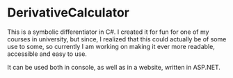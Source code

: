 # DerivativeCalculator

This is a symbolic differentiator in C#. 
I created it for fun for one of my courses in university, but since, I realized that this could actually be of some use to some, so currently I am working on making it ever more readable, accessible and easy to use.

It can be used both in console, as well as in a website, written in ASP.NET.
